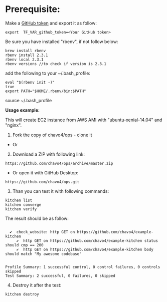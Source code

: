 

# Prerequisite:
Make a [GitHub token](https://github.com/settings/tokens) and export it as follow:
```
export  TF_VAR_github_token=<Your GitHub token>
```
Be sure you have installed "rbenv", if not follow below:
```
brew install rbenv
rbenv install 2.3.1
rbenv local 2.3.1
rbenv versions //to check if version is 2.3.1
```
add the following to your ~/.bash_profile:

```
eval "$(rbenv init -)"
true
export PATH="$HOME/.rbenv/bin:$PATH"
```

source ~/.bash_profile

**Usage example:**

This will create EC2 instance from AWS AMI  with "ubuntu-xenial-14.04" and "nginx".

1.  Fork the copy of chavo4/ops - clone it
- Or
2.  Download a ZIP with following link:
```
https://github.com/chavo4/ops/archive/master.zip
```
 - Or open it with GitHub Desktop:
```
https://github.com/chavo4/ops.git
```
3. Than you can test it with following commands:
```
kitchen list
kitchen converge
kitchen verify
```
The result should be as follow:

```

  ✔  check_website: http GET on https://github.com/chavo4/example-kitchen
     ✔  http GET on https://github.com/chavo4/example-kitchen status should cmp == 200
     ✔  http GET on https://github.com/chavo4/example-kitchen body should match "My awesome codebase"


Profile Summary: 1 successful control, 0 control failures, 0 controls skipped
Test Summary: 2 successful, 0 failures, 0 skipped

```

4. Destroy it after the test:
```
kitchen destroy
```

